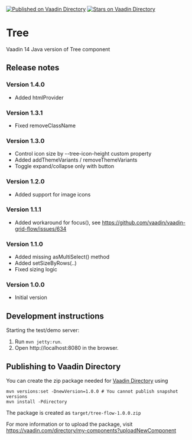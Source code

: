 [![Published on Vaadin  Directory](https://img.shields.io/badge/Vaadin%20Directory-published-00b4f0.svg)](https://vaadin.com/directory/component/tree)
[![Stars on Vaadin Directory](https://img.shields.io/vaadin-directory/star/tree.svg)](https://vaadin.com/directory/component/tree)

# Tree

Vaadin 14 Java version of Tree component

## Release notes

### Version 1.4.0

- Added htmlProvider

### Version 1.3.1

- Fixed removeClassName

### Version 1.3.0

- Control icon size by --tree-icon-height custom property
- Added addThemeVariants / removeThemeVariants
- Toggle expand/collapse only with button

### Version 1.2.0

- Added support for image icons

### Version 1.1.1

- Added workaround for focus(), see https://github.com/vaadin/vaadin-grid-flow/issues/634 

### Version 1.1.0

- Added missing asMultiSelect() method
- Added setSizeByRows(..)
- Fixed sizing logic

### Version 1.0.0

- Initial version


## Development instructions

Starting the test/demo server:
1. Run `mvn jetty:run`.
2. Open http://localhost:8080 in the browser.

## Publishing to Vaadin Directory

You can create the zip package needed for [Vaadin Directory](https://vaadin.com/directory/) using
```
mvn versions:set -DnewVersion=1.0.0 # You cannot publish snapshot versions 
mvn install -Pdirectory
```

The package is created as `target/tree-flow-1.0.0.zip`

For more information or to upload the package, visit https://vaadin.com/directory/my-components?uploadNewComponent
